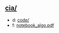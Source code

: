 ## [cia/](https://data.bde-pps.fr/cia/)

- d: [code/](https://data.bde-pps.fr/cia/pdf/code/)
- f: [notebook_algo.pdf](https://data.bde-pps.fr/cia/pdf/notebook_algo.pdf)
